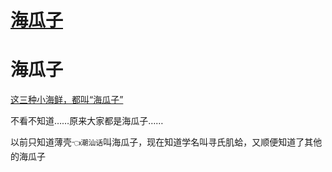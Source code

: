 # [海瓜子](https://github.com/noteMay/blog/issues/31)

# 海瓜子

[这三种小海鲜，都叫“海瓜子” ](https://www.sohu.com/a/340695960_799260)

不看不知道……原来大家都是海瓜子……

以前只知道薄壳`👈潮汕话`叫海瓜子，现在知道学名叫寻氏肌蛤，又顺便知道了其他的海瓜子